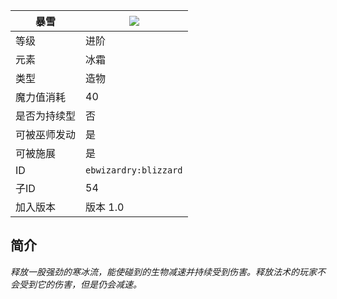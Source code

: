 | 暴雪 |![](https://github.com/Electroblob77/Wizardry/blob/1.12.2/src/main/resources/assets/ebwizardry/textures/spells/blizzard.png)|
|---|---|
| 等级 | 进阶 |
| 元素 | 冰霜 |
| 类型 | 造物 |
| 魔力值消耗 | 40 |
| 是否为持续型 | 否 |
| 可被巫师发动 | 是 |
| 可被施展 | 是 |
| ID | `ebwizardry:blizzard` |
| 子ID | 54 |
| 加入版本 | 版本 1.0 |
## 简介
_释放一股强劲的寒冰流，能使碰到的生物减速并持续受到伤害。释放法术的玩家不会受到它的伤害，但是仍会减速。_
